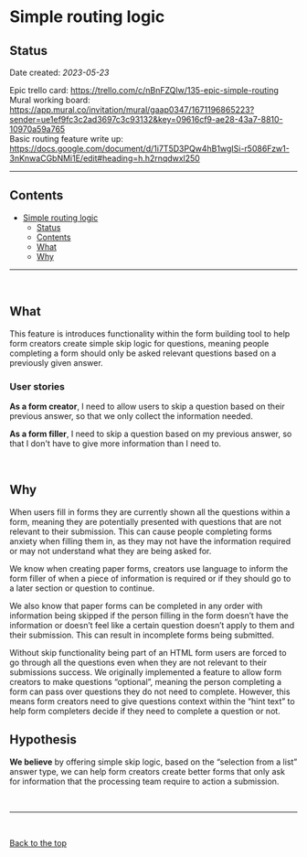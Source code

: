 # Simple routing logic

## Status

Date created: *2023-05-23*  

Epic trello card: https://trello.com/c/nBnFZQlw/135-epic-simple-routing  
Mural working board: https://app.mural.co/invitation/mural/gaap0347/1671196865223?sender=ue1ef9fc3c2ad3697c3c93132&key=09616cf9-ae28-43a7-8810-10970a59a765  
Basic routing feature write up: https://docs.google.com/document/d/1i7T5D3PQw4hB1wgISi-r5086Fzw1-3nKnwaCGbNMi1E/edit#heading=h.h2rnqdwxl250  
___

## Contents

- [Simple routing logic](#simple-routing-logic)
  - [Status](#status)
  - [Contents](#contents)
  - [What](#what)
  - [Why](#why)

___

<br>

## What

This feature is introduces functionality within the form building tool to help form creators create simple skip logic for questions, meaning people completing a form should only be asked relevant questions based on a previously given answer.

### User stories

**As a form creator**, I need to allow users to skip a question based on their previous answer, so that we only collect the information needed.

**As a form filler**, I need to skip a question based on my previous answer, so that I don't have to give more information than I need to.

<br>

## Why

When users fill in forms they are currently shown all the questions within a form, meaning they are potentially presented with questions that are not relevant to their submission. This can cause people completing forms anxiety when filling them in, as they may not have the information required or may not understand what they are being asked for.  

We know when creating paper forms, creators use language to inform the form filler of when a piece of information is required or if they should go to a later section or question to continue.  

We also know that paper forms can be completed in any order with information being skipped if the person filling in the form doesn’t have the information or doesn’t feel like a certain question doesn’t apply to them and their submission. This can result in incomplete forms being submitted.  

Without skip functionality being part of an HTML form users are forced to go through all the questions even when they are not relevant to their submissions success. We originally implemented a feature to allow form creators to make questions “optional”, meaning the person completing a form can pass over questions they do not need to complete. However, this means form creators need to give questions context within the “hint text” to help form completers decide if they need to complete a question or not.  

## Hypothesis

**We believe** by offering simple skip logic, based on the “selection from a list” answer type, we can help form creators create better forms that only ask for information that the processing team require to action a submission.  

<br>

___

<br>

[Back to the top](#simple-routing-logic)
